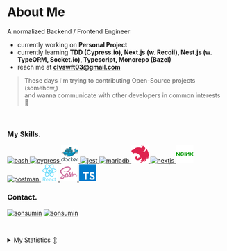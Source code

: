 # About Me

A normalized Backend / Frontend Engineer

- currently working on **Personal Project**
- currently learning **TDD (Cypress.io), Next.js (w. Recoil), Nest.js (w. TypeORM, Socket.io), Typescript, Monorepo (Bazel)**
- reach me at **clvswft03@gmail.com**

> These days I'm trying to contributing Open-Source projects (somehow,)\
> and wanna communicate with other developers in common interests 💬

&nbsp;

<h3 align="left">My Skills.</h3>
<p align="left"> <a href="https://www.gnu.org/software/bash/" target="_blank" rel="noreferrer"> <img src="https://www.vectorlogo.zone/logos/gnu_bash/gnu_bash-icon.svg" alt="bash" width="40" height="40"/> </a> <a href="https://www.cypress.io" target="_blank" rel="noreferrer"> <img src="https://raw.githubusercontent.com/simple-icons/simple-icons/6e46ec1fc23b60c8fd0d2f2ff46db82e16dbd75f/icons/cypress.svg" alt="cypress" width="40" height="40"/> </a> <a href="https://www.docker.com/" target="_blank" rel="noreferrer"> <img src="https://raw.githubusercontent.com/devicons/devicon/master/icons/docker/docker-original-wordmark.svg" alt="docker" width="40" height="40"/> </a> <a href="https://jestjs.io" target="_blank" rel="noreferrer"> <img src="https://www.vectorlogo.zone/logos/jestjsio/jestjsio-icon.svg" alt="jest" width="40" height="40"/> </a> <a href="https://mariadb.org/" target="_blank" rel="noreferrer"> <img src="https://www.vectorlogo.zone/logos/mariadb/mariadb-icon.svg" alt="mariadb" width="40" height="40"/> </a> <a href="https://nestjs.com/" target="_blank" rel="noreferrer"> <img src="https://raw.githubusercontent.com/devicons/devicon/master/icons/nestjs/nestjs-plain.svg" alt="nestjs" width="40" height="40"/> </a> <a href="https://nextjs.org/" target="_blank" rel="noreferrer"> <img src="https://cdn.worldvectorlogo.com/logos/nextjs-2.svg" alt="nextjs" width="40" height="40"/> </a> <a href="https://www.nginx.com" target="_blank" rel="noreferrer"> <img src="https://raw.githubusercontent.com/devicons/devicon/master/icons/nginx/nginx-original.svg" alt="nginx" width="40" height="40"/> </a> <a href="https://postman.com" target="_blank" rel="noreferrer"> <img src="https://www.vectorlogo.zone/logos/getpostman/getpostman-icon.svg" alt="postman" width="40" height="40"/> </a> <a href="https://reactjs.org/" target="_blank" rel="noreferrer"> <img src="https://raw.githubusercontent.com/devicons/devicon/master/icons/react/react-original-wordmark.svg" alt="react" width="40" height="40"/> </a> <a href="https://sass-lang.com" target="_blank" rel="noreferrer"> <img src="https://raw.githubusercontent.com/devicons/devicon/master/icons/sass/sass-original.svg" alt="sass" width="40" height="40"/> </a> <a href="https://www.typescriptlang.org/" target="_blank" rel="noreferrer"> <img src="https://raw.githubusercontent.com/devicons/devicon/master/icons/typescript/typescript-original.svg" alt="typescript" width="40" height="40"/> </a> </p>

<h3 align="left">Contact.</h3>
<p align="left"> <a href="https://linkedin.com/in/sonsumin" target="blank"><img align="center" src="https://raw.githubusercontent.com/rahuldkjain/github-profile-readme-generator/master/src/images/icons/Social/github.svg" alt="sonsumin" height="30" width="40" /></a> <a href="https://linkedin.com/in/sonsumin" target="blank"><img align="center" src="https://raw.githubusercontent.com/rahuldkjain/github-profile-readme-generator/master/src/images/icons/Social/linked-in-alt.svg" alt="sonsumin" height="30" width="40" /></a>
</p>

&nbsp;

<details>
 <summary>My Statistics ↕️</summary>

<!--START_SECTION:waka-->
![Code Time](http://img.shields.io/badge/Code%20Time-1%2C854%20hrs%207%20mins-blue)

![Profile Views](http://img.shields.io/badge/Profile%20Views-0-blue)

**🐱 My GitHub Data** 

> 📦 12.9 MB Used in GitHub's Storage 
 > 
> 🏆 361 Contributions in the Year 2024
 > 
> 💼 Opted to Hire
 > 
> 📜 548 Public Repositories 
 > 
> 🔑 154 Private Repositories 
 > 
**I'm a Night 🦉** 

```text
🌞 Morning                3430 commits        ██░░░░░░░░░░░░░░░░░░░░░░░   07.42 % 
🌆 Daytime                16366 commits       █████████░░░░░░░░░░░░░░░░   35.40 % 
🌃 Evening                17193 commits       █████████░░░░░░░░░░░░░░░░   37.19 % 
🌙 Night                  9247 commits        █████░░░░░░░░░░░░░░░░░░░░   20.00 % 
```
📅 **I'm Most Productive on Monday** 

```text
Monday                   8464 commits        █████░░░░░░░░░░░░░░░░░░░░   18.31 % 
Tuesday                  7911 commits        ████░░░░░░░░░░░░░░░░░░░░░   17.11 % 
Wednesday                6920 commits        ████░░░░░░░░░░░░░░░░░░░░░   14.97 % 
Thursday                 7014 commits        ████░░░░░░░░░░░░░░░░░░░░░   15.17 % 
Friday                   7030 commits        ████░░░░░░░░░░░░░░░░░░░░░   15.20 % 
Saturday                 4130 commits        ██░░░░░░░░░░░░░░░░░░░░░░░   08.93 % 
Sunday                   4767 commits        ███░░░░░░░░░░░░░░░░░░░░░░   10.31 % 
```


📊 **This Week I Spent My Time On** 

```text
🕑︎ Time Zone: Asia/Seoul

💬 Programming Languages: 
PowerShell               7 hrs 27 mins       ███████░░░░░░░░░░░░░░░░░░   29.97 % 
Nix                      5 hrs 22 mins       █████░░░░░░░░░░░░░░░░░░░░   21.61 % 
JSON                     3 hrs 45 mins       ████░░░░░░░░░░░░░░░░░░░░░   15.09 % 
TOML                     2 hrs 13 mins       ██░░░░░░░░░░░░░░░░░░░░░░░   08.97 % 
AutoHotkey               1 hr 48 mins        ██░░░░░░░░░░░░░░░░░░░░░░░   07.27 % 

🔥 Editors: 
VS Code                  15 hrs 29 mins      ████████████████░░░░░░░░░   62.28 % 
Neovim                   8 hrs 54 mins       █████████░░░░░░░░░░░░░░░░   35.83 % 
Unknown Editor           28 mins             ░░░░░░░░░░░░░░░░░░░░░░░░░   01.89 % 

💻 Operating System: 
Windows                  18 hrs 57 mins      ███████████████████░░░░░░   76.26 % 
Mac                      5 hrs 54 mins       ██████░░░░░░░░░░░░░░░░░░░   23.74 % 
```

**I Mostly Code in TypeScript** 

```text
Python                   27 repos            █████░░░░░░░░░░░░░░░░░░░░   19.15 % 
Shell                    13 repos            ██░░░░░░░░░░░░░░░░░░░░░░░   09.22 % 
Nix                      6 repos             █░░░░░░░░░░░░░░░░░░░░░░░░   04.26 % 
Lua                      2 repos             ░░░░░░░░░░░░░░░░░░░░░░░░░   01.42 % 
AutoHotkey               1 repo              ░░░░░░░░░░░░░░░░░░░░░░░░░   00.71 % 
```



**Timeline**

![Lines of Code chart](https://raw.githubusercontent.com/testfailed/testfailed/main/assets/bar_graph.png)


 Last Updated on 16/06/2024 16:45:25 UTC
<!--END_SECTION:waka-->
</details>
